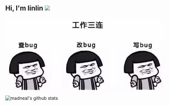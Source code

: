 <h2> Hi, I'm linlin <img src="https://media.giphy.com/media/mGcNjsfWAjY5AEZNw6/giphy.gif" width="50"></h2>

![image](https://github.com/HonglinChu/resume/blob/master/bug.jpg)

![madneal's github stats](https://github-readme-stats.vercel.app/api?username=HonglinChu&show_icons=true&theme=radical) 
				

